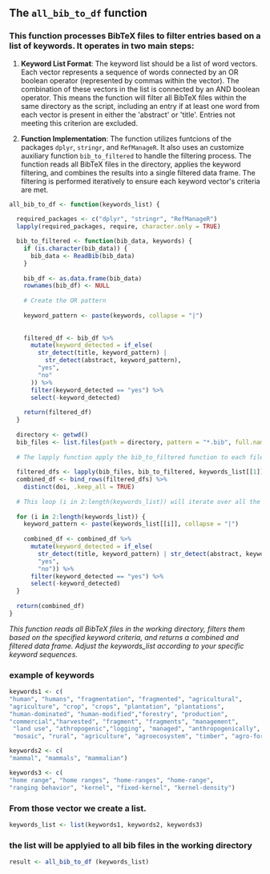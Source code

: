 ## The `all_bib_to_df` function 
### This function processes BibTeX files to filter entries based on a list of keywords. It operates in two main steps:

1. **Keyword List Format**: The keyword list should be a list of word vectors. Each vector represents a sequence of words connected by an OR boolean operator (represented by commas within the vector). The combination of these vectors in the list is connected by an AND boolean operator. This means the function will filter all BibTeX files within the same directory as the script, including an entry if at least one word from each vector is present in either the 'abstract' or 'title'. Entries not meeting this criterion are excluded.

2. **Function Implementation**: The function utilizes funtcions of the packages `dplyr`, `stringr`, and `RefManageR`. It also uses an customize auxiliary function `bib_to_filtered` to handle the filtering process. The function reads all BibTeX files in the directory, applies the keyword filtering, and combines the results into a single filtered data frame. The filtering is performed iteratively to ensure each keyword vector's criteria are met.

```r
all_bib_to_df <- function(keywords_list) {
  
  required_packages <- c("dplyr", "stringr", "RefManageR")
  lapply(required_packages, require, character.only = TRUE)

  bib_to_filtered <- function(bib_data, keywords) {
    if (is.character(bib_data)) {
      bib_data <- ReadBib(bib_data)
    }
    
    bib_df <- as.data.frame(bib_data)
    rownames(bib_df) <- NULL
    
    # Create the OR pattern
    
    keyword_pattern <- paste(keywords, collapse = "|")
    
    
    filtered_df <- bib_df %>%
      mutate(keyword_detected = if_else(
        str_detect(title, keyword_pattern) |
          str_detect(abstract, keyword_pattern),
        "yes",
        "no"
      )) %>%
      filter(keyword_detected == "yes") %>%
      select(-keyword_detected)
    
    return(filtered_df)
  }
  
  directory <- getwd()
  bib_files <- list.files(path = directory, pattern = "*.bib", full.names = TRUE)
  
  # The lapply function apply the bib_to_filtered function to each file that end with '.bib' in bib_files, using the first set of keywords from keywords_list.
  
  filtered_dfs <- lapply(bib_files, bib_to_filtered, keywords_list[[1]])
  combined_df <- bind_rows(filtered_dfs) %>%
    distinct(doi, .keep_all = TRUE)
  
  # This loop (i in 2:length(keywords_list)) will iterate over all the vectors within keywords_list, starting from the second vector to the end of the list. In this case, it only does it twice, but if I had 50 ANDs in my search sequence, it would do it 50 times.
  
  for (i in 2:length(keywords_list)) {
    keyword_pattern <- paste(keywords_list[[i]], collapse = "|")
    
    combined_df <- combined_df %>%
      mutate(keyword_detected = if_else(
        str_detect(title, keyword_pattern) | str_detect(abstract, keyword_pattern),
        "yes",
        "no")) %>%
      filter(keyword_detected == "yes") %>%
      select(-keyword_detected)
  }
  
  return(combined_df)
}
```
_This function reads all BibTeX files in the working directory, filters them based on the specified keyword criteria, and returns a combined and filtered data frame. Adjust the keywords_list according to your specific keyword sequences._

### example of keywords
```r 
keywords1 <- c(
"human", "humans", "fragmentation", "fragmented", "agricultural",
"agriculture", "crop", "crops", "plantation", "plantations",
"human-dominated", "human-modified","forestry", "production",
"commercial","harvested", "fragment", "fragments", "management",
 "land use", "athropogenic","logging", "managed", "anthropogenically",
 "mosaic", "rural", "agriculture", "agroecosystem", "timber", "agro-forestry")

keywords2 <- c(
"mammal", "mammals", "mammalian")

keywords3 <- c(
"home range", "home ranges", "home-ranges", "home-range",
"ranging behavior", "kernel", "fixed-kernel", "kernel-density")
```
### From those vector we create a list.

```r
keywords_list <- list(keywords1, keywords2, keywords3)
```
### the list will be applyied to all bib files in the working directory
```r
result <- all_bib_to_df (keywords_list)
```
